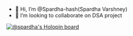 - 👋 Hi, I’m @Spardha-hash(Spardha Varshney)
- 💞️ I’m looking to collaborate on DSA project

[![@spardha's Holopin board](https://holopin.me/spardha)](https://holopin.io/@spardha)
<!---
Spardha-hash/Spardha-hash is a ✨ special ✨ repository because its `README.md` (this file) appears on your GitHub profile.
You can click the Preview link to take a look at your changes.
--->
